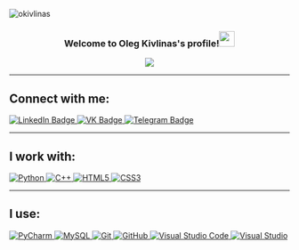 <p align="left"> <img src="https://komarev.com/ghpvc/?username=okivlinas&label=Profile%20views&color=0e75b6&style=flat" alt="okivlinas" /> </p>

<h3 align="center">
  Welcome to Oleg Kivlinas's profile!<img src="https://media.giphy.com/media/hvRJCLFzcasrR4ia7z/giphy.gif" width="28"> 
</h3>

<!-- Typing SVG by okivlinas - https://github.com/DenverCoder1/readme-typing-svg -->
<p align="center">
  <a href="https://github.com/DenverCoder1/readme-typing-svg"><img src="https://readme-typing-svg.herokuapp.com/?lines=My%20name%20is%20Oleg%20Kivlinas;I%20am%20BelSTU%20student;2nd%20course%204th%20group%20POIT&font=Fira%20Code&center=true&width=440&height=45&color=f75c7e&vCenter=true&size=20"></a>
</p>

---

<h2>Connect with me:</h2>

<div id="badges">
  <a href="https://www.linkedin.com/in/oleg-kivlinas-309357292/">
    <img src="https://img.shields.io/badge/LinkedIn-blue?style=for-the-badge&logo=linkedin&logoColor=white" alt="LinkedIn Badge"/>
  </a>
  <a href="https://vk.com/okivlinas">
    <img src="https://img.shields.io/badge/VK-blue?style=for-the-badge&logo=VK&logoColor=white" alt="VK Badge"/>
  </a>
  <a href="https://t.me/okivlinas">
    <img src="https://img.shields.io/badge/Telegram-blue?style=for-the-badge&logo=telegram&logoColor=white" alt="Telegram Badge"/>
  </a>
</div>

---

<h2>I work with:</h2>

<p>
  <a href="https://www.w3schools.com/python/">
    <img alt="Python" src="https://img.shields.io/badge/python-3670A0?style=for-the-badge&logo=python&logoColor=ffdd54">
  </a>
  <a href="https://www.w3schools.com/cpp/">
    <img alt="C++" src="https://img.shields.io/badge/c++-%2300599C.svg?style=for-the-badge&logo=c%2B%2B&logoColor=white">
  </a>
  <a href="https://www.w3schools.com/html/">
    <img alt="HTML5" src="https://img.shields.io/badge/html5-%23E34F26.svg?style=for-the-badge&logo=html5&logoColor=white">
  </a>
  <a href="https://www.w3schools.com/css/">
    <img alt="CSS3" src="https://img.shields.io/badge/css3-%231572B6.svg?style=for-the-badge&logo=css3&logoColor=white">
  </a>

</p>

---

<h2>I use:</h2>

<p>
  <a href="https://www.jetbrains.com/ru-ru/pycharm/">
    <img alt="PyCharm" src="https://img.shields.io/badge/pycharm-143?style=for-the-badge&logo=pycharm&logoColor=black&color=black&labelColor=green">
  </a>
  <a href="https://www.mysql.com/">
    <img alt="MySQL" src="https://img.shields.io/badge/mysql-%2300f.svg?style=for-the-badge&logo=mysql&logoColor=white">
  </a>
  <a href="https://git-scm.com/">
    <img alt="Git" src="https://img.shields.io/badge/git-%23F05033.svg?style=for-the-badge&logo=git&logoColor=white">
  </a>
  <a href="https://github.com/">
    <img alt="GitHub" src="https://img.shields.io/badge/github-%23121011.svg?style=for-the-badge&logo=github&logoColor=white">
  </a>
  <a href="https://code.visualstudio.com/">
    <img alt="Visual Studio Code" src="https://img.shields.io/badge/Visual%20Studio%20Code-0078d7.svg?style=for-the-badge&logo=visual-studio-code&logoColor=white">
  </a>
  <a href="https://visualstudio.microsoft.com/"><img alt="Visual Studio" src="https://img.shields.io/badge/Visual%20Studio-5C2D91.svg?style=for-the-badge&logo=visual-studio&logoColor=white"></a>
 </p>
